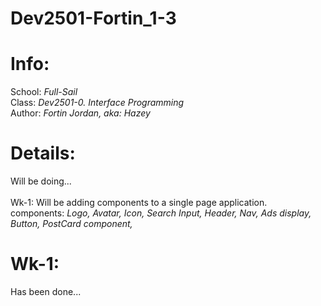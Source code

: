 # Dev2501-Fortin_1-3


# Info:
School: *Full-Sail*  <br>
Class: *Dev2501-0. Interface Programming*  <br>
Author: *Fortin Jordan, aka: Hazey*



# Details:
Will be doing...  <br>
<br>
Wk-1: Will be adding components to a single page application.  <br>
components: *Logo, Avatar, Icon, Search Input, Header, Nav, Ads display, Button, PostCard component,*





# Wk-1:  
Has been done...  <br>
